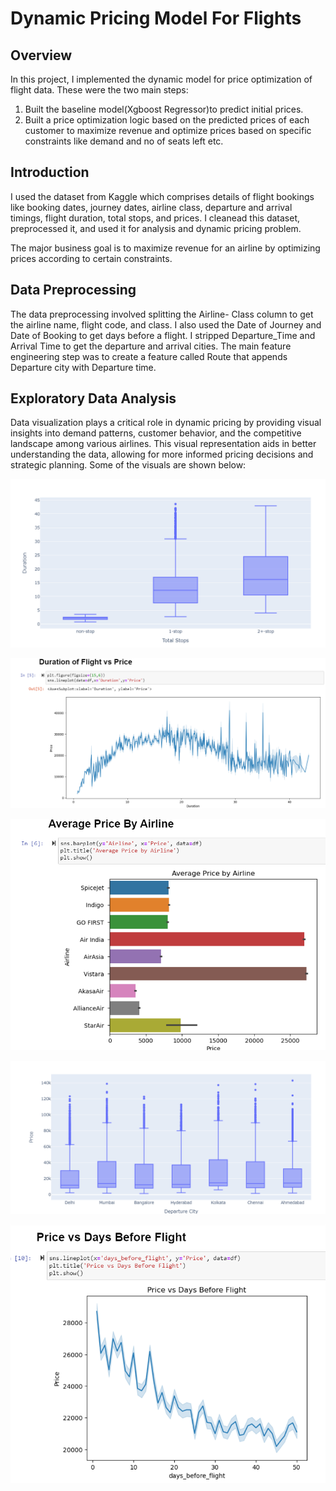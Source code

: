 # Dynamic Pricing Model For Flights
## Overview 
In this project, I implemented the dynamic model for price optimization of flight data. These were the two main steps:
1) Built the baseline model(Xgboost Regressor)to predict initial prices.
2) Built a price optimization logic based on the predicted prices of each customer to maximize revenue and optimize prices based on specific constraints like demand and no of seats left etc.

## Introduction  
I used the dataset from Kaggle which comprises details of flight bookings like booking dates, journey dates, airline class, departure and arrival timings, flight duration, total stops, and prices. I cleanead this dataset, preprocessed it, and used it for analysis and dynamic pricing problem.

The major business goal is to maximize revenue for an airline by optimizing prices according to certain constraints.

## Data Preprocessing 
The data preprocessing involved splitting the Airline- Class column to get the airline name, flight code, and class. I also used the Date of Journey and Date of Booking to get days before a flight. I stripped Departure_Time and Arrival Time to get the departure and arrival cities. The main feature engineering step was to create a feature called Route that appends Departure city with Departure time.

## Exploratory Data Analysis
Data visualization plays a critical role in dynamic pricing by providing visual insights into demand patterns, customer behavior, and the competitive landscape among various airlines. This visual representation aids in better understanding the data, allowing for more informed pricing decisions and strategic planning.
Some of the visuals are shown below:

![](/images/visual.png)

![](/images/visual2.png)

![](/images/visual3.png)

![](/images/visual4.png)

![](/images/visual5.png)


